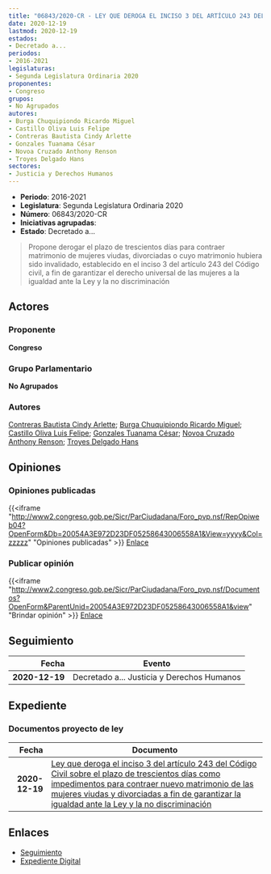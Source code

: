 ```yaml
---
title: "06843/2020-CR - LEY QUE DEROGA EL INCISO 3 DEL ARTÍCULO 243 DEL CÓDIGO CIVIL SOBRE EL PLAZO DE TRESCIENTOS DÍAS COMO IMPEDIMENTOS PARA CONTRAER NUEVO MATRIMONIO DE LAS MUJERES VIUDAS Y DIVORCIADAS A FIN DE GARANTIZAR LA IGUALDAD ANTE LA LEY Y LA NO DISCRIMINACIÓN"
date: 2020-12-19
lastmod: 2020-12-19
estados:
- Decretado a...
periodos:
- 2016-2021
legislaturas:
- Segunda Legislatura Ordinaria 2020
proponentes:
- Congreso
grupos:
- No Agrupados
autores:
- Burga Chuquipiondo Ricardo Miguel
- Castillo Oliva Luis Felipe
- Contreras Bautista Cindy Arlette
- Gonzales Tuanama César
- Novoa Cruzado Anthony Renson
- Troyes Delgado Hans
sectores:
- Justicia y Derechos Humanos
---
```

- **Periodo**: 2016-2021
- **Legislatura**: Segunda Legislatura Ordinaria 2020
- **Número**: 06843/2020-CR
- **Iniciativas agrupadas**: 
- **Estado**: Decretado a...

> Propone derogar el plazo de trescientos días para contraer matrimonio de mujeres viudas, divorciadas o cuyo matrimonio hubiera sido invalidado, establecido en el inciso 3 del artículo 243 del Código civil, a fin de garantizar el derecho universal de las mujeres a la igualdad ante la Ley y la no discriminación


## Actores

### Proponente

**Congreso**

### Grupo Parlamentario

**No Agrupados**

### Autores

[Contreras Bautista Cindy Arlette](mailto:mailto:acontreras@congreso.gob.pe); [Burga Chuquipiondo Ricardo Miguel](mailto:mailto:rburga@congreso.gob.pe); [Castillo Oliva Luis Felipe](mailto:mailto:lcastilloo@congreso.gob.pe); [Gonzales Tuanama César](mailto:mailto:cgonzales@congreso.gob.pe); [Novoa Cruzado Anthony Renson](mailto:mailto:anovoa@congreso.gob.pe); [Troyes Delgado Hans](mailto:mailto:htroyes@congreso.gob.pe)

## Opiniones

### Opiniones publicadas

{{<iframe "http://www2.congreso.gob.pe/Sicr/ParCiudadana/Foro_pvp.nsf/RepOpiweb04?OpenForm&Db=20054A3E972D23DF05258643006558A1&View=yyyy&Col=zzzzz" "Opiniones publicadas" >}}
[Enlace](http://www2.congreso.gob.pe/Sicr/ParCiudadana/Foro_pvp.nsf/RepOpiweb04?OpenForm&Db=20054A3E972D23DF05258643006558A1&View=yyyy&Col=zzzzz)

### Publicar opinión

{{<iframe "http://www2.congreso.gob.pe/Sicr/ParCiudadana/Foro_pvp.nsf/Documentos?OpenForm&ParentUnid=20054A3E972D23DF05258643006558A1&view" "Brindar opinión" >}}
[Enlace](http://www2.congreso.gob.pe/Sicr/ParCiudadana/Foro_pvp.nsf/Documentos?OpenForm&ParentUnid=20054A3E972D23DF05258643006558A1&view)


## Seguimiento

| Fecha | Evento |
|------:|--------|
| **2020-12-19** | Decretado a... Justicia y Derechos Humanos |

## Expediente

### Documentos proyecto de ley

| Fecha | Documento |
|------:|-----------|
| **2020-12-19** | [Ley que deroga el inciso 3 del artículo 243 del Código Civil sobre el plazo de trescientos días como impedimentos para contraer nuevo matrimonio de las mujeres viudas y divorciadas a fin de garantizar la igualdad ante la Ley y la no discriminación](http://www.leyes.congreso.gob.pe/Documentos/2016_2021/Proyectos_de_Ley_y_de_Resoluciones_Legislativas/PL06843-20201219.pdf) |

## Enlaces

- [Seguimiento](http://www2.congreso.gob.pe/Sicr/TraDocEstProc/CLProLey2016.nsf/f7fff46988ca05b1052578e100829cc7/314991f3d135e95b052586430069dfb8?OpenDocument)
- [Expediente Digital](http://www2.congreso.gob.pe/Sicr/TraDocEstProc/Expvirt_2011.nsf/visbusqptramdoc1621/06843?opendocument)

